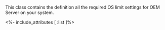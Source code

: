 This class contains the definition all the required OS limit settings for OEM Server on your system.

<%- include_attributes [
  :list
]%>

